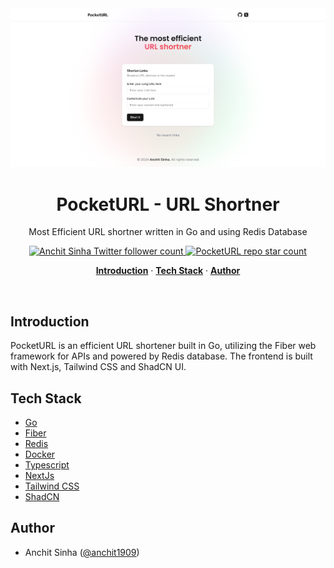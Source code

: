 <img alt="PocketURL - URL Shortner" src="/frontend/public/HomePage.png">
    <h1 align="center">PocketURL - URL Shortner</h1>

<p align="center">
   Most Efficient URL shortner written in Go and using Redis Database
</p>

<p align="center">
  <a href="https://twitter.com/anchit1909" target="_blank">
    <img src="https://img.shields.io/twitter/follow/anchit1909?style=flat&label=anchit1909&logo=twitter&color=0bf&logoColor=fff" alt="Anchit Sinha Twitter follower count" />
  </a>
  <a href="https://github.com/Anchit1909/blockbnb-decentralized-house-rental-platform" target="_blank">
    <img src="https://img.shields.io/github/stars/Anchit1909/pocket-url?label=Anchit1909%2FPocketURL" alt="PocketURL repo star count" />
  </a>
</p>

<p align="center">
  <a href="#introduction"><strong>Introduction</strong></a> ·
  <a href="#tech-stack"><strong>Tech Stack</strong></a> ·
  <a href="#author"><strong>Author</strong></a>
</p>
<br/>

## Introduction

PocketURL is an efficient URL shortener built in Go, utilizing the Fiber web framework for APIs and powered by Redis database. The frontend is built with Next.js, Tailwind CSS and ShadCN UI.

## Tech Stack

- [Go](https://go.dev/)
- [Fiber](https://gofiber.io/)
- [Redis](https://redis.io/)
- [Docker](https://www.docker.com/)
- [Typescript](https://www.typescriptlang.org/)
- [NextJs](https://nextjs.org/)
- [Tailwind CSS](https://tailwindcss.com/)
- [ShadCN](https://ui.shadcn.com/)

## Author

- Anchit Sinha ([@anchit1909](https://twitter.com/anchit1909))
